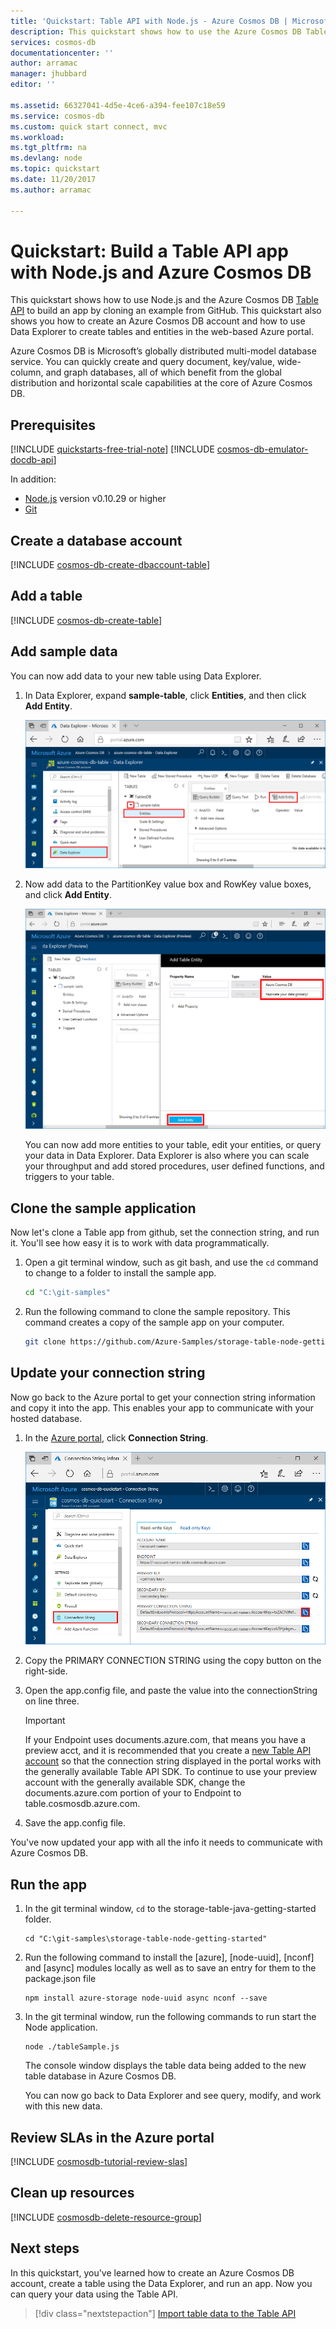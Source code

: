 ```yaml
---
title: 'Quickstart: Table API with Node.js - Azure Cosmos DB | Microsoft Docs'
description: This quickstart shows how to use the Azure Cosmos DB Table API to create an application with the Azure portal and Node.js
services: cosmos-db
documentationcenter: ''
author: arramac
manager: jhubbard
editor: ''

ms.assetid: 66327041-4d5e-4ce6-a394-fee107c18e59
ms.service: cosmos-db
ms.custom: quick start connect, mvc
ms.workload: 
ms.tgt_pltfrm: na
ms.devlang: node
ms.topic: quickstart
ms.date: 11/20/2017
ms.author: arramac

---
```

# Quickstart: Build a Table API app with Node.js and Azure Cosmos DB

This quickstart shows how to use Node.js and the Azure Cosmos DB [Table API](table-introduction.md) to build an app by cloning an example from GitHub. This quickstart also shows you how to create an Azure Cosmos DB account and how to use Data Explorer to create tables and entities in the web-based Azure portal.

Azure Cosmos DB is Microsoft’s globally distributed multi-model database service. You can quickly create and query document, key/value, wide-column, and graph databases, all of which benefit from the global distribution and horizontal scale capabilities at the core of Azure Cosmos DB. 

## Prerequisites

[!INCLUDE [quickstarts-free-trial-note](../../includes/quickstarts-free-trial-note.md)]
[!INCLUDE [cosmos-db-emulator-docdb-api](../../includes/cosmos-db-emulator-docdb-api.md)]

In addition:

* [Node.js](https://nodejs.org/en/) version v0.10.29 or higher
* [Git](http://git-scm.com/)

## Create a database account

[!INCLUDE [cosmos-db-create-dbaccount-table](../../includes/cosmos-db-create-dbaccount-table.md)]

## Add a table

[!INCLUDE [cosmos-db-create-table](../../includes/cosmos-db-create-table.md)]

## Add sample data

You can now add data to your new table using Data Explorer.

1. In Data Explorer, expand **sample-table**, click **Entities**, and then click **Add Entity**.

   ![Create new entities in Data Explorer in the Azure portal](./media/create-table-dotnet/azure-cosmosdb-data-explorer-new-document.png)
2. Now add data to the PartitionKey value box and RowKey value boxes, and click **Add Entity**.

   ![Set the Partition Key and Row Key for a new entity](./media/create-table-dotnet/azure-cosmosdb-data-explorer-new-entity.png)
  
    You can now add more entities to your table, edit your entities, or query your data in Data Explorer. Data Explorer is also where you can scale your throughput and add stored procedures, user defined functions, and triggers to your table.

## Clone the sample application

Now let's clone a Table app from github, set the connection string, and run it. You'll see how easy it is to work with data programmatically. 

1. Open a git terminal window, such as git bash, and use the `cd` command to change to a folder to install the sample app. 

    ```bash
    cd "C:\git-samples"
    ```

2. Run the following command to clone the sample repository. This command creates a copy of the sample app on your computer. 

    ```bash
    git clone https://github.com/Azure-Samples/storage-table-node-getting-started.git
    ```

## Update your connection string

Now go back to the Azure portal to get your connection string information and copy it into the app. This enables your app to communicate with your hosted database. 

1. In the [Azure portal](http://portal.azure.com/), click **Connection String**. 

    ![View and copy the required connection string information from the in the Connection String pane](./media/create-table-nodejs/connection-string.png)

2. Copy the PRIMARY CONNECTION STRING using the copy button on the right-side.

3. Open the app.config file, and paste the value into the connectionString on line three. 

    > [!IMPORTANT]
    > If your Endpoint uses documents.azure.com, that means you have a preview acct, and it is recommended that you create a [new Table API account](#create-a-database-account) so that the connection string displayed in the portal works with the generally available Table API SDK. To continue to use your preview account with the generally available SDK, change the documents.azure.com portion of your to Endpoint to table.cosmosdb.azure.com. 
    >

3. Save the app.config file.

You've now updated your app with all the info it needs to communicate with Azure Cosmos DB. 

## Run the app

1. In the git terminal window, `cd` to the storage-table-java-getting-started folder.

    ```
    cd "C:\git-samples\storage-table-node-getting-started"
    ```

2. Run the following command to install the [azure], [node-uuid], [nconf] and [async] modules locally as well as to save an entry for them to the package.json file

   ```
   npm install azure-storage node-uuid async nconf --save
   ```

2. In the git terminal window, run the following commands to run start the Node application.

    ```
    node ./tableSample.js 
    ```

    The console window displays the table data being added to the new table database in Azure Cosmos DB.

    You can now go back to Data Explorer and see query, modify, and work with this new data. 

## Review SLAs in the Azure portal

[!INCLUDE [cosmosdb-tutorial-review-slas](../../includes/cosmos-db-tutorial-review-slas.md)]

## Clean up resources

[!INCLUDE [cosmosdb-delete-resource-group](../../includes/cosmos-db-delete-resource-group.md)]

## Next steps

In this quickstart, you've learned how to create an Azure Cosmos DB account, create a table using the Data Explorer, and run an app.  Now you can query your data using the Table API.  

> [!div class="nextstepaction"]
> [Import table data to the Table API](table-import.md)
